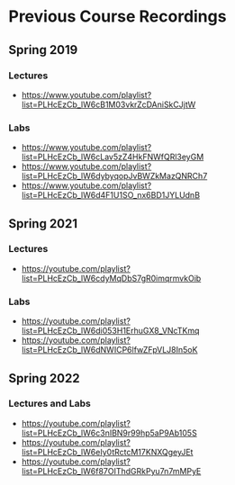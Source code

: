 Previous Course Recordings
==========================

## Spring 2019

### Lectures

* <https://www.youtube.com/playlist?list=PLHcEzCb_lW6cB1M03vkrZcDAniSkCJjtW>

### Labs

* <https://www.youtube.com/playlist?list=PLHcEzCb_lW6cLav5zZ4HkFNWfQRl3eyGM>
* <https://www.youtube.com/playlist?list=PLHcEzCb_lW6dybyqopJvBWZkMazQNRCh7>
* <https://www.youtube.com/playlist?list=PLHcEzCb_lW6d4F1U1SO_nx6BD1JYLUdnB>

## Spring 2021

### Lectures

* <https://youtube.com/playlist?list=PLHcEzCb_lW6cdyMqDbS7gR0imqrmvkOib>

### Labs

* <https://youtube.com/playlist?list=PLHcEzCb_lW6di053H1ErhuGX8_VNcTKmq>
* <https://youtube.com/playlist?list=PLHcEzCb_lW6dNWICP6lfwZFpVLJ8In5oK>

## Spring 2022

### Lectures and Labs

* <https://youtube.com/playlist?list=PLHcEzCb_lW6c3nIBN9r99hp5aP9Ab105S>
* <https://youtube.com/playlist?list=PLHcEzCb_lW6eIy0tRctcM17KNXQgeyJEt>
* <https://youtube.com/playlist?list=PLHcEzCb_lW6f87OIThdGRkPyu7n7mMPyE>
